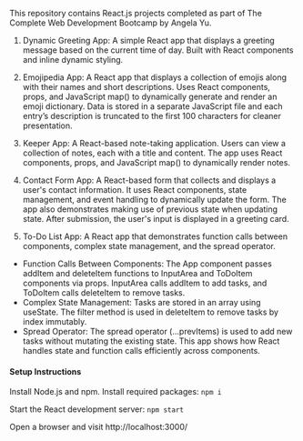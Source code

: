 This repository contains React.js projects completed as part of The Complete Web Development Bootcamp by Angela Yu.

1. Dynamic Greeting App: A simple React app that displays a greeting message based on the current time of day. Built with React components and inline dynamic styling.

2. Emojipedia App: A React app that displays a collection of emojis along with their names and short descriptions. Uses React components, props, and JavaScript map() to dynamically generate and render an emoji dictionary. Data is stored in a separate JavaScript file and each entry’s description is truncated to the first 100 characters for cleaner presentation.

3. Keeper App: A React-based note-taking application. Users can view a collection of notes, each with a title and content. The app uses React components, props, and JavaScript map() to dynamically render notes. 

4. Contact Form App: A React-based form that collects and displays a user's contact information. It uses React components, state management, and event handling to dynamically update the form. The app also demonstrates making use of previous state when updating state. After submission, the user's input is displayed in a greeting card.

5. To-Do List App: A React app that demonstrates function calls between components, complex state management, and the spread operator.
- Function Calls Between Components: The App component passes addItem and deleteItem functions to InputArea and ToDoItem components via props. InputArea calls addItem to add tasks, and ToDoItem calls deleteItem to remove tasks.
- Complex State Management: Tasks are stored in an array using useState. The filter method is used in deleteItem to remove tasks by index immutably.
- Spread Operator: The spread operator (...prevItems) is used to add new tasks without mutating the existing state.
This app shows how React handles state and function calls efficiently across components.

#### Setup Instructions

Install Node.js and npm.
Install required packages:
`npm i`

Start the React development server:
`npm start`

Open a browser and visit http://localhost:3000/